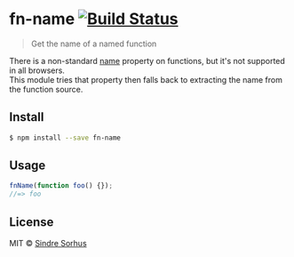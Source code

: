# fn-name [![Build Status](https://travis-ci.org/sindresorhus/fn-name.svg?branch=master)](https://travis-ci.org/sindresorhus/fn-name)

> Get the name of a named function

There is a non-standard [name](https://developer.mozilla.org/en-US/docs/Web/JavaScript/Reference/Global_Objects/Function/name) property on functions, but it's not supported in all browsers.  
This module tries that property then falls back to extracting the name from the function source.


## Install

```sh
$ npm install --save fn-name
```


## Usage

```js
fnName(function foo() {});
//=> foo
```


## License

MIT © [Sindre Sorhus](http://sindresorhus.com)
